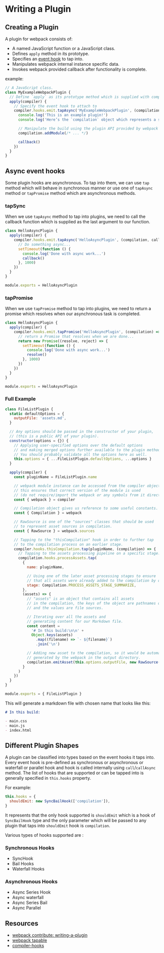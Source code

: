 # Writing a Plugin

## Creating a Plugin

A plugin for webpack consists of:

- A named JavaScript function or a JavaScript class.
- Defines `apply` method in its prototype.
- Specifies an [event hook](https://webpack.js.org/api/compiler-hooks/) to tap into.
- Manipulates webpack internal instance specific data.
- Invokes webpack provided callback after functionality is complete.

example:

```js
// A JavaScript class.
class MyExampleWebpackPlugin {
  // Define `apply` as its prototype method which is supplied with compiler as its argument
  apply(compiler) {
    // Specify the event hook to attach to
    compiler.hooks.emit.tapAsync('MyExampleWebpackPlugin', (compilation, callback) => {
      console.log('This is an example plugin!')
      console.log('Here’s the `compilation` object which represents a single build of assets:', compilation)

      // Manipulate the build using the plugin API provided by webpack
      compilation.addModule(/* ... */)

      callback()
    })
  }
}
```

## Async event hooks

Some plugin hooks are asynchronous. To tap into them, we can use `tap` method which will behave in synchronous manner or use one of `tapAsync` method or `tapPromise` method which are asynchronous methods.

### tapSync

When we use `tapAsync` method to tap into plugins, we need to call the callback function which is supplied as the last argument to our function.

```js
class HelloAsyncPlugin {
  apply(compiler) {
    compiler.hooks.emit.tapAsync('HelloAsyncPlugin', (compilation, callback) => {
      // Do something async...
      setTimeout(function () {
        console.log('Done with async work...')
        callback()
      }, 1000)
    })
  }
}

module.exports = HelloAsyncPlugin
```

### tapPromise

When we use `tapPromise` method to tap into plugins, we need to return a promise which resolves when our asynchronous task is completed.

```js
class HelloAsyncPlugin {
  apply(compiler) {
    compiler.hooks.emit.tapPromise('HelloAsyncPlugin', (compilation) => {
      // return a Promise that resolves when we are done...
      return new Promise((resolve, reject) => {
        setTimeout(function () {
          console.log('Done with async work...')
          resolve()
        }, 1000)
      })
    })
  }
}

module.exports = HelloAsyncPlugin
```

### Full Example

```js
class FileListPlugin {
  static defaultOptions = {
    outputFile: 'assets.md',
  }

  // Any options should be passed in the constructor of your plugin,
  // (this is a public API of your plugin).
  constructor(options = {}) {
    // Applying user-specified options over the default options
    // and making merged options further available to the plugin methods.
    // You should probably validate all the options here as well.
    this.options = { ...FileListPlugin.defaultOptions, ...options }
  }

  apply(compiler) {
    const pluginName = FileListPlugin.name

    // webpack module instance can be accessed from the compiler object,
    // this ensures that correct version of the module is used
    // (do not require/import the webpack or any symbols from it directly).
    const { webpack } = compiler

    // Compilation object gives us reference to some useful constants.
    const { Compilation } = webpack

    // RawSource is one of the "sources" classes that should be used
    // to represent asset sources in compilation.
    const { RawSource } = webpack.sources

    // Tapping to the "thisCompilation" hook in order to further tap
    // to the compilation process on an earlier stage.
    compiler.hooks.thisCompilation.tap(pluginName, (compilation) => {
      // Tapping to the assets processing pipeline on a specific stage.
      compilation.hooks.processAssets.tap(
        {
          name: pluginName,

          // Using one of the later asset processing stages to ensure
          // that all assets were already added to the compilation by other plugins.
          stage: Compilation.PROCESS_ASSETS_STAGE_SUMMARIZE,
        },
        (assets) => {
          // "assets" is an object that contains all assets
          // in the compilation, the keys of the object are pathnames of the assets
          // and the values are file sources.

          // Iterating over all the assets and
          // generating content for our Markdown file.
          const content =
            '# In this build:\n\n' +
            Object.keys(assets)
              .map((filename) => `- ${filename}`)
              .join('\n')

          // Adding new asset to the compilation, so it would be automatically
          // generated by the webpack in the output directory.
          compilation.emitAsset(this.options.outputFile, new RawSource(content))
        }
      )
    })
  }
}

module.exports = { FileListPlugin }
```

This will generate a markdown file with chosen name that looks like this:

```md
# In this build:

- main.css
- main.js
- index.html
```

## Different Plugin Shapes

A plugin can be classified into types based on the event hooks it taps into. Every event hook is pre-defined as synchronous or asynchronous or waterfall or parallel hook and hook is called internally using `call`/`callAsync` method. The list of hooks that are supported or can be tapped into is generally specified in `this.hooks` property.

For example:

```js
this.hooks = {
  shouldEmit: new SyncBailHook(['compilation']),
}
```

It represents that the only hook supported is `shouldEmit` which is a hook of `SyncBailHook` type and the only parameter which will be passed to any plugin that taps into `shouldEmit` hook is `compilation`.

Various types of hooks supported are :

### Synchronous Hooks

- SyncHook
- Bail Hooks
- Waterfall Hooks

### Asynchronous Hooks

- Async Series Hook
- Async waterfall
- Async Series Bail
- Async Parallel

## Resources

- [webpack contribute: writing-a-plugin](https://webpack.js.org/contribute/writing-a-plugin/)
- [webpack tapable](https://github.com/webpack/tapable)
- [compiler-hooks](https://webpack.js.org/api/compiler-hooks/)
